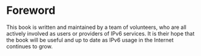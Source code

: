 # Foreword

This book is written and maintained by a team of volunteers, who
are all actively involved as users or providers of IPv6 services.
It is their hope that the book will be useful and up to date as
IPv6 usage in the Internet continues to grow.